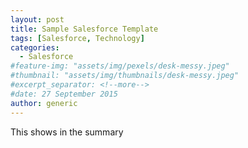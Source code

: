 ```yaml
---
layout: post
title: Sample Salesforce Template
tags: [Salesforce, Technology]
categories:
  - Salesforce
#feature-img: "assets/img/pexels/desk-messy.jpeg"
#thumbnail: "assets/img/thumbnails/desk-messy.jpeg"
#excerpt_separator: <!--more-->
#date: 27 September 2015
author: generic
---
```

This shows in the summary
